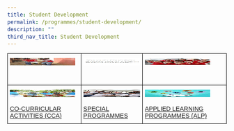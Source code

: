 ```yaml
---
title: Student Development
permalink: /programmes/student-development/
description: ""
third_nav_title: Student Development
---
```

<style type="text/css">
.tg  {border-collapse:collapse;border-spacing:0;}
.tg td{border-color:black;border-style:solid;border-width:1px;font-family:Arial, sans-serif;font-size:14px;
  overflow:hidden;padding:10px 5px;word-break:normal;}
.tg th{border-color:black;border-style:solid;border-width:1px;font-family:Arial, sans-serif;font-size:14px;
  font-weight:normal;overflow:hidden;padding:10px 5px;word-break:normal;}
.tg .tg-0lax{text-align:left;vertical-align:top}
</style>
<table class="tg">
<thead>
  <tr>
    <th class="tg-0lax">
<a href="/programmes/student-development/character-and-citizenship-education-cce/" target="_blank" rel="noopener noreferrer">
<img src="/images/CCE-SQUAREPIC.jpeg" alt="CHARACTER & CITIZENSHIP EDUCATION (CCE)" width="150" height="17">
<br><br>
</a><br></th>
    <th class="tg-0lax"><a href="/programmes/student-development/sexuality-education/" target="_blank" rel="noopener noreferrer"><img src="/images/SexED-squarepic.jpeg" alt="SEXUALITY EDUCATION" width="150" height="17">
<br><br>
</a><br></th>
    <th class="tg-0lax"><a href="/programmes/student-development/student-leadership/" target="_blank" rel="noopener noreferrer"><img src="/images/SL-squarepic.jpeg" alt="STUDENT LEADERSHIP" width="150" height="17">
<br><br>
</a><br></th>
  </tr>
</thead>
<tbody>
  <tr>
    <td class="tg-0lax"><img src="/images/cca-squarepic.jpeg" alt="CO-CURRICULAR ACTIVITIES (CCA)" width="150" height="17"><br><br><a href="/programmes/student-development/co-curricular-activities/" target="_blank" rel="noopener noreferrer">CO-CURRICULAR ACTIVITIES (CCA)</a><br></td>
    <td class="tg-0lax"><img src="/images/Special_Programme-squaarepic.jpeg" alt="SPECIAL PROGRAMMES" width="150" height="17"><br><br><a href="/programmes/student-development/special-programmes/" target="_blank" rel="noopener noreferrer">SPECIAL PROGRAMMES</a></td>
    <td class="tg-0lax"><img src="/images/ALP-squarepic.jpeg" alt="APPLIED LEARNING PROGRAMMES (ALP)" width="150" height="17"><br><br><a href="/programmes/student-development/applied-learning-programmes-alp/" target="_blank" rel="noopener noreferrer">APPLIED LEARNING PROGRAMMES (ALP)</a></td>
  </tr>
</tbody>
</table>